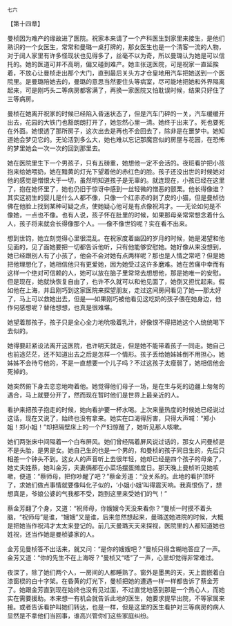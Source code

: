     七六 

   【第十四章】

   曼桢因为难产的缘故进了医院。祝家本来请了一个产科医生到家里来接生，是他们熟识的一个女医生，常常和曼璐一桌打牌的，那女医生也是一个清客一流的人物，对于阔人家里有许多怪现状也见得多了，丝毫不以为奇，所以曼璐认为她是可以信托的。她的医道可并不高明，偏又碰到难产。她主张送医院，可是祝家一直延挨着，不放心让曼桢走出那个大门，直到最后关头方才仓皇地用汽车把她送到一个医院里。是曼璐陪她去的，曼璐的意思当然要住头等病室，尽可能地把她和外界隔离起来，可是刚巧头二等病房都客满了，再换一家医院又怕耽误时候，结果只好住了三等病房。

   曼桢在她离开祝家的时候已经陷入昏迷状态了，但是汽车门砰的一关，汽车缓缓开出去，花园的大铁门也豁朗朗打开了，她忽然心里一清。她终于出来了。死也要死在外面。她恨透了那所房子，这次出去是再也不会回去了，除非是在噩梦中。她知道她会梦见它的。无论活到多么大，她也难以忘记那魔宫似的房屋与花园，在恐怖的梦里她会一次一次的回到那里去。

   她在医院里生下一个男孩子，只有五磅重，她想他一定不会活的。夜班看护把小孩抱来给她喂奶，她在黯黄的灯光下望着他的赤红色的脸。孩子还没出世的时候她对他的感觉是憎恨大于一切，虽然明知道孩子是无辜的。就连现在，小孩已经在这里了，抱在她怀里了，她也仍旧于惊讶中感到一丝轻微的憎恶的颤栗。他长得像谁？其实这初生的婴儿是什么人都不像，只像一个红赤赤的剥了皮的小猫，但是曼桢彷佛在他脸上找到某种可疑之点，使她疑心他可是有点像祝鸿才。──无论如何是不像她，一点也不像。也有人说，孩子怀在肚里的时候，如果那母亲常常想念着什么人，孩子将来就会长得像那个人。──像不像世钧呢？实在看不出来。

   想到世钧，她立刻觉得心里很混乱。在祝家度着幽囚的岁月的时候，她是渴望和他见面的，见了面她要把一切都告诉他听，只有他能够安慰她。她好像从来没想到，她已经跟别人有了小孩了，他会不会对她有点两样呢？那也是人情之常吧？但是她把他理想化了，她相信他只有更爱她，因为她受过这许多磨难。她在苦痛中幸而有这样一个绝对可信赖的人，她可以放在脑子里常常去想想他，那是她唯一的安慰。但是现在，她就快恢复自由了，也许不久就可以和他见面了，她倒又担忧起来。假如他在上海，并且刚巧到这家医院来探望朋友，走过这间房间看见了她──那太好了，马上可以救她出去，但是──如果刚巧被他看见这吃奶的孩子偎在她身边，他作何感想呢？替他想想，也真是很难堪。

   她望着那孩子，孩子只是全心全力地吮吸着乳汁，好像恨不得把她这个人统统喝下去似的。

   她得要赶紧设法离开这医院，也许明天就走，但是她不能带着孩子一同走。她自己也前途茫茫，还不知道出去之后是怎样一个情形。孩子丢给她姊姊倒不用担心，她姊姊不会待亏他的，不是一直想要一个儿子吗？不过这孩子太瘦弱了，她相信他会死掉的。

   她突然俯下身去恋恋地吻着他。她觉得他们母子一场，是在生与死的边疆上匆匆的遇合，马上就要分开了，然而现在暂时他们是世界上最亲近的人。

   看护来把孩子抱走的时候，她向看护要一杯水喝。上次来量热度的时候她已经说过这话，现在又说了，始终也没有拿来。她实在口渴得厉害，只得大声喊：“郑小姐！郑小姐！”却把隔壁床上的一个产妇惊醒了，她听见那人咳嗽。

   她们两张床中间隔着一个白布屏风。她们曾经隔着屏风说过话的，那女人问曼桢是不是头胎，是男是女。她自己生的也是一个男的，和曼桢的孩子同日生的，先后只相差一个钟头不到。这女人的声音听上去很年轻，她却已经是四个孩子的母亲了，她丈夫姓蔡，她叫金芳，夫妻俩都在小菜场摆蛋摊度日。那天晚上曼桢听见她咳嗽，便道：“蔡师母，把你吵醒了吧？”蔡金芳道：“没关系的。此地的看护顶坏了，求她们做点事情就要像叫化子似的，‘小姐小姐’叫得震天响。我真恨伤了，想想真是，爷娘公婆的气我都不受，跑到这里来受她们的气！”

   蔡金芳翻了个身，又道：“祝师母，你嫂嫂今天没来看你？”曼桢一时摸不着头脑，“祝师母”是谁，“嫂嫂”又是谁，后来忽然想起来，曼璐送她进院的时候，大概是把她当作祝鸿才太太来登记的。前几天曼璐天天来探视，医院里的人都知道她也姓祝，还当作她是曼桢婆家的人。

   金芳见曼桢答不出话来，就又问：“是你的嫂嫂吧？”曼桢只得含糊地答应了一声。金芳又道：“你的先生不在上海呀？”曼桢又“唔”了一声，心里却觉得非常难过。

   夜深了，除了她们两个人，一房间的人都睡熟了。窗外是墨黑的天，天上面嵌着白漆窗棂的白十字架。在昏黄的灯光下，曼桢把她的遭遇一样一样都告诉了蔡金芳了。她跟金芳直到现在始终也没有见过面，不过直觉地感到那是一个热心人，而她实在需要援助。本来想一有机会就告诉此地的医生，她要求提早出院，不等家属来接。或者告诉看护叫她们转达，也是一样，但是这里的医生看护对三等病房的病人显然是不拿他们当回事，谁高兴管你们这些家庭纠纷。

